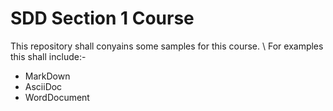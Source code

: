 # SDD Section 1 Course
This repository shall conyains some samples for this course. \ 
For examples this shall include:-
- MarkDown
- AsciiDoc
- WordDocument
